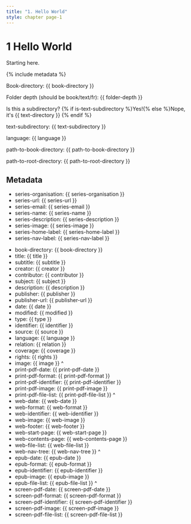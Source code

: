 ```yaml
---
title: "1. Hello World"
style: chapter page-1
---
```


# **1** Hello World

Starting here.

{% include metadata %}

Book-directory: {{ book-directory }}

Folder depth (should be book/text/fr): {{ folder-depth }}

Is this a subdirectory?
{% if is-text-subdirectory %}Yes!{% else %}Nope, it's {{ text-directory }} {% endif %}

text-subdirectory: {{ text-subdirectory }}

language: {{ language }}

path-to-book-directory: {{ path-to-book-directory }}

path-to-root-directory: {{ path-to-root-directory }}

## Metadata

- series-organisation: {{ series-organisation }}
- series-url: {{ series-url }}
- series-email: {{ series-email }}
- series-name: {{ series-name }}
- series-description: {{ series-description }}
- series-image: {{ series-image }}
- series-home-label: {{ series-home-label }}
- series-nav-label: {{ series-nav-label }}
>
- book-directory: {{ book-directory }}
- title: {{ title }}
- subtitle: {{ subtitle }}
- creator: {{ creator }}
- contributor: {{ contributor }}
- subject: {{ subject }}
- description: {{ description }}
- publisher: {{ publisher }}
- publisher-url: {{ publisher-url }}
- date: {{ date }}
- modified: {{ modified }}
- type: {{ type }}
- identifier: {{ identifier }}
- source: {{ source }}
- language: {{ language }}
- relation: {{ relation }}
- coverage: {{ coverage }}
- rights: {{ rights }}
- image: {{ image }}
^
- print-pdf-date: {{ print-pdf-date }}
- print-pdf-format: {{ print-pdf-format }}
- print-pdf-identifier: {{ print-pdf-identifier }}
- print-pdf-image: {{ print-pdf-image }}
- print-pdf-file-list: {{ print-pdf-file-list }}
^
- web-date: {{ web-date }}
- web-format: {{ web-format }}
- web-identifier: {{ web-identifier }}
- web-image: {{ web-image }}
- web-footer: {{ web-footer }}
- web-start-page: {{ web-start-page }}
- web-contents-page: {{ web-contents-page }}
- web-file-list: {{ web-file-list }}
- web-nav-tree: {{ web-nav-tree }}
^
- epub-date: {{ epub-date }}
- epub-format: {{ epub-format }}
- epub-identifier: {{ epub-identifier }}
- epub-image: {{ epub-image }}
- epub-file-list: {{ epub-file-list }}
^
- screen-pdf-date: {{ screen-pdf-date }}
- screen-pdf-format: {{ screen-pdf-format }}
- screen-pdf-identifier: {{ screen-pdf-identifier }}
- screen-pdf-image: {{ screen-pdf-image }}
- screen-pdf-file-list: {{ screen-pdf-file-list }}
